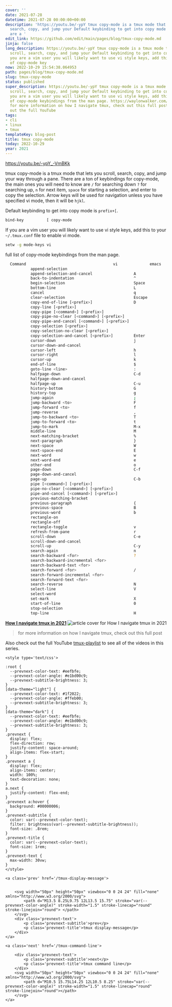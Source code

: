 ```yaml
---
cover: ''
date: 2021-07-28
datetime: 2021-07-28 00:00:00+00:00
description: 'https://youtu.be/-ypY tmux copy-mode is a tmux mode that lets you scroll,
  search, copy, and jump your Default keybinding to get into copy mode is  If you
  are a '
edit_link: https://github.com/edit/main/pages/blog/tmux-copy-mode.md
jinja: false
long_description: https://youtu.be/-ypY tmux copy-mode is a tmux mode that lets you
  scroll, search, copy, and jump your Default keybinding to get into copy mode is  If
  you are a vim user you will likely want to use vi style keys, add this to full list
  of copy-mode key
now: 2022-10-29 15:54:38.064953
path: pages/blog/tmux-copy-mode.md
slug: tmux-copy-mode
status: published
super_description: https://youtu.be/-ypY tmux copy-mode is a tmux mode that lets you
  scroll, search, copy, and jump your Default keybinding to get into copy mode is  If
  you are a vim user you will likely want to use vi style keys, add this to full list
  of copy-mode keybindings from the man page. https://waylonwalker.com/tmux-nav-2021/
  for more information on how I navigate tmux, check out this full post Also check
  out the full YouTube
tags:
- cli
- linux
- tmux
templateKey: blog-post
title: tmux copy-mode
today: 2022-10-29
year: 2021
---
```


https://youtu.be/-ypY_-VmBKk

tmux copy-mode is a tmux mode that lets you scroll, search, copy, and jump your
way through a pane.  There are a ton of keybindings for copy-mode, the main
ones you will need to know are `/` for searching down `?` for searching up, `n`
for next item, `space` for starting a selection, and enter to copy the
selection.  Arrow keys will be used for navigation unless you have specified vi mode, then it will be `hjkl`.

Default keybinding to get into copy mode is `prefix+[`.

``` bash
bind-key          [ copy-mode
```

If you are a vim user you will likely want to use vi style keys, add this to
your `~/.tmux.conf` file to enable vi mode.


``` bash
setw -g mode-keys vi
```

full list of copy-mode keybindings from the man page.

``` bash
  Command                                      vi              emacs
           append-selection
           append-selection-and-cancel                  A
           back-to-indentation                          ^               M-m
           begin-selection                              Space           C-Space
           bottom-line                                  L
           cancel                                       q               Escape
           clear-selection                              Escape          C-g
           copy-end-of-line [<prefix>]                  D               C-k
           copy-line [<prefix>]
           copy-pipe [<command>] [<prefix>]
           copy-pipe-no-clear [<command>] [<prefix>]
           copy-pipe-and-cancel [<command>] [<prefix>]
           copy-selection [<prefix>]
           copy-selection-no-clear [<prefix>]
           copy-selection-and-cancel [<prefix>]         Enter           M-w
           cursor-down                                  j               Down
           cursor-down-and-cancel
           cursor-left                                  h               Left
           cursor-right                                 l               Right
           cursor-up                                    k               Up
           end-of-line                                  $               C-e
           goto-line <line>                             :               g
           halfpage-down                                C-d             M-Down
           halfpage-down-and-cancel
           halfpage-up                                  C-u             M-Up
           history-bottom                               G               M->
           history-top                                  g               M-<
           jump-again                                   ;               ;
           jump-backward <to>                           F               F
           jump-forward <to>                            f               f
           jump-reverse                                 ,               ,
           jump-to-backward <to>                        T
           jump-to-forward <to>                         t
           jump-to-mark                                 M-x             M-x
           middle-line                                  M               M-r
           next-matching-bracket                        %               M-C-f
           next-paragraph                               }               M-}
           next-space                                   W
           next-space-end                               E
           next-word                                    w
           next-word-end                                e               M-f
           other-end                                    o
           page-down                                    C-f             PageDown
           page-down-and-cancel
           page-up                                      C-b             PageUp
           pipe [<command>] [<prefix>]
           pipe-no-clear [<command>] [<prefix>]
           pipe-and-cancel [<command>] [<prefix>]
           previous-matching-bracket                                    M-C-b
           previous-paragraph                           {               M-{
           previous-space                               B
           previous-word                                b               M-b
           rectangle-on
           rectangle-off
           rectangle-toggle                             v               R
           refresh-from-pane                            r               r
           scroll-down                                  C-e             C-Down
           scroll-down-and-cancel
           scroll-up                                    C-y             C-Up
           search-again                                 n               n
           search-backward <for>                        ?
           search-backward-incremental <for>                            C-r
           search-backward-text <for>
           search-forward <for>                         /
           search-forward-incremental <for>                             C-s
           search-forward-text <for>
           search-reverse                               N               N
           select-line                                  V
           select-word
           set-mark                                     X               X
           start-of-line                                0               C-a
           stop-selection
           top-line                                     H               M-R
```


<div class="onelinelink-wrapper">
    <a class="onelinelink" href="https://waylonwalker.com/tmux-nav-2021/">
        <img style="float: right;" align='right' src="https://covers.waylonwalker.com/tmux-nav-2021.jpg" alt="article cover for How I navigate tmux in 2021"/>
        <p><strong>How I navigate tmux in 2021</strong></p>
    </a>
</div>


> for more information on how I navigate tmux, check out this full post


Also check out the full YouTube
[tmux-playlist](https://www.youtube.com/playlist?list=PLTRNG6WIHETB4reAxbWza3CZeP9KL6Bkr)
to see all of the videos in this series.
<div class='prevnext'>

    <style type='text/css'>

    :root {
      --prevnext-color-text: #eefbfe;
      --prevnext-color-angle: #e1bd00c9;
      --prevnext-subtitle-brightness: 3;
    }
    [data-theme="light"] {
      --prevnext-color-text: #1f2022;
      --prevnext-color-angle: #ffeb00;
      --prevnext-subtitle-brightness: 3;
    }
    [data-theme="dark"] {
      --prevnext-color-text: #eefbfe;
      --prevnext-color-angle: #e1bd00c9;
      --prevnext-subtitle-brightness: 3;
    }
    .prevnext {
      display: flex;
      flex-direction: row;
      justify-content: space-around;
      align-items: flex-start;
    }
    .prevnext a {
      display: flex;
      align-items: center;
      width: 100%;
      text-decoration: none;
    }
    a.next {
      justify-content: flex-end;
    }
    .prevnext a:hover {
      background: #00000006;
    }
    .prevnext-subtitle {
      color: var(--prevnext-color-text);
      filter: brightness(var(--prevnext-subtitle-brightness));
      font-size: .8rem;
    }
    .prevnext-title {
      color: var(--prevnext-color-text);
      font-size: 1rem;
    }
    .prevnext-text {
      max-width: 30vw;
    }
    </style>
    
    <a class='prev' href='/tmux-display-message'>
    

        <svg width="50px" height="50px" viewbox="0 0 24 24" fill="none" xmlns="http://www.w3.org/2000/svg">
            <path d="M13.5 8.25L9.75 12L13.5 15.75" stroke="var(--prevnext-color-angle)" stroke-width="1.5" stroke-linecap="round" stroke-linejoin="round"> </path>
        </svg>
        <div class='prevnext-text'>
            <p class='prevnext-subtitle'>prev</p>
            <p class='prevnext-title'>tmux display-message</p>
        </div>
    </a>
    
    <a class='next' href='/tmux-command-line'>
    
        <div class='prevnext-text'>
            <p class='prevnext-subtitle'>next</p>
            <p class='prevnext-title'>tmux command line</p>
        </div>
        <svg width="50px" height="50px" viewbox="0 0 24 24" fill="none" xmlns="http://www.w3.org/2000/svg">
            <path d="M10.5 15.75L14.25 12L10.5 8.25" stroke="var(--prevnext-color-angle)" stroke-width="1.5" stroke-linecap="round" stroke-linejoin="round"></path>
        </svg>
    </a>
  </div>